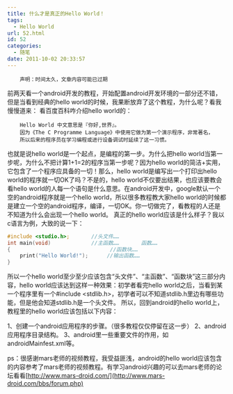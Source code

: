 ```yaml
---
title: 什么才是真正的Hello World！
tags:
  - Hello World
url: 52.html
id: 52
categories:
  - 随笔
date: 2011-10-02 20:33:57
---
```


        声明：时间太久，文章内容可能已过期

前两天看一个android开发的教程，开始配置android开发环境的一部分还不错，但是当看到经典的hello world的时候，我果断放弃了这个教程，为什么呢？看我慢慢道来： 看百度百科咋介绍hello world的：

        Hello World 中文意思是『你好,世界』。
        因为《The C Programme Language》中使用它做为第一个演示程序，非常著名，
        所以后来的程序员在学习编程或进行设备调试时延续了这一习惯。

也就是说hello world是一个起点，是编程的第一步。为什么把hello world当第一步呢，为什么不把计算1+1=2的程序当第一步呢？因为hello world的简洁+实用，它包含了一个程序应具备的一切！那么，hello world是编写出一个打印出hello world的程序就一切OK了吗？不是的，hello world不仅要出结果，也应该要教会看hello world的人每一个语句是什么意思。在android开发中，google默认一个空的android程序就是一个hello world，所以很多教程教大家hello world的时候都是建立一个空的android程序，编译，一切OK。你一切做完了，看教程的人还是不知道为什么会出现一个hello world。 真正的hello world应该是什么样子？我以c语言为例，大致的说一下：

```c
#include <studio.h>;       //头文件……
int main(void)             //主函数……       函数……
{                                //函数块……
    print("Hello World!");      //输出函数……
}
```

所以一个hello world至少至少应该包含“头文件”、“主函数”、“函数块”这三部分内容，hello world应该达到这样一种效果：初学者看完hello world之后，当看到某一个程序里有一个#include <stdlib.h>，初学者可以不知道stdlib.h里边有哪些功能，但是他会知道stdlib.h是一个头文件。 所以，回到android的hello world上，教程里的hello world应该包括以下内容：

1、创建一个android应用程序的步骤。（很多教程仅仅停留在这一步）
2、android应用程序目录结构。
3、android里一些重要文件的作用，如androidMainfest.xml等。

ps：很感谢mars老师的视频教程，我受益匪浅，android的hello world应该包含的内容参考了mars老师的视频教程。有学习android兴趣的可以去mars老师的论坛看看[http://www.mars-droid.com/](http://www.mars-droid.com/bbs/forum.php)